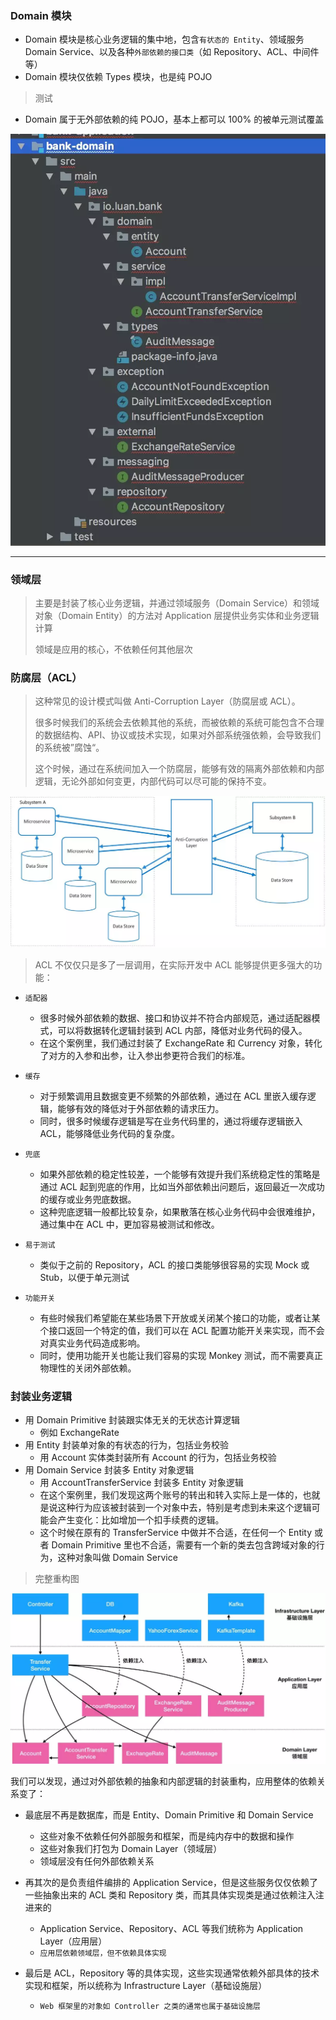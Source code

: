 ### Domain 模块
* Domain 模块是核心业务逻辑的集中地，包含`有状态的 Entity`、领域服务 Domain Service、以及各种`外部依赖的接口类`（如 Repository、ACL、中间件等）
* Domain 模块仅依赖 Types 模块，也是纯 POJO


> 测试
* Domain 属于无外部依赖的纯 POJO，基本上都可以 100% 的被单元测试覆盖

![img_2.png](img_2.png)

* * *

### 领域层
> 主要是封装了核心业务逻辑，并通过领域服务（Domain Service）和领域对象（Domain Entity）的方法对 Application 层提供业务实体和业务逻辑计算
> 
> 领域是应用的核心，不依赖任何其他层次

### 防腐层（ACL）

> 这种常见的设计模式叫做 Anti-Corruption Layer（防腐层或 ACL）。
> 
> 很多时候我们的系统会去依赖其他的系统，而被依赖的系统可能包含不合理的数据结构、API、协议或技术实现，如果对外部系统强依赖，会导致我们的系统被”腐蚀“。
> 
> 这个时候，通过在系统间加入一个防腐层，能够有效的隔离外部依赖和内部逻辑，无论外部如何变更，内部代码可以尽可能的保持不变。

![img.png](img.png)

> ACL 不仅仅只是多了一层调用，在实际开发中 ACL 能够提供更多强大的功能：

* `适配器`
  * 很多时候外部依赖的数据、接口和协议并不符合内部规范，通过适配器模式，可以将数据转化逻辑封装到 ACL 内部，降低对业务代码的侵入。
  * 在这个案例里，我们通过封装了 ExchangeRate 和 Currency 对象，转化了对方的入参和出参，让入参出参更符合我们的标准。

* `缓存`
  * 对于频繁调用且数据变更不频繁的外部依赖，通过在 ACL 里嵌入缓存逻辑，能够有效的降低对于外部依赖的请求压力。
  * 同时，很多时候缓存逻辑是写在业务代码里的，通过将缓存逻辑嵌入ACL，能够降低业务代码的复杂度。

* `兜底`
  * 如果外部依赖的稳定性较差，一个能够有效提升我们系统稳定性的策略是通过 ACL 起到兜底的作用，比如当外部依赖出问题后，返回最近一次成功的缓存或业务兜底数据。
  * 这种兜底逻辑一般都比较复杂，如果散落在核心业务代码中会很难维护，通过集中在 ACL 中，更加容易被测试和修改。

* `易于测试`
  * 类似于之前的 Repository，ACL 的接口类能够很容易的实现 Mock 或 Stub，以便于单元测试

* `功能开关`
  * 有些时候我们希望能在某些场景下开放或关闭某个接口的功能，或者让某个接口返回一个特定的值，我们可以在 ACL 配置功能开关来实现，而不会对真实业务代码造成影响。
  * 同时，使用功能开关也能让我们容易的实现 Monkey 测试，而不需要真正物理性的关闭外部依赖。

### 封装业务逻辑

* 用 Domain Primitive 封装跟实体无关的无状态计算逻辑
  * 例如 ExchangeRate
* 用 Entity 封装单对象的有状态的行为，包括业务校验
  * 用 Account 实体类封装所有 Account 的行为，包括业务校验
* 用 Domain Service 封装多 Entity 对象逻辑
  * 用 AccountTransferService 封装多 Entity 对象逻辑 
  * 在这个案例里，我们发现这两个账号的转出和转入实际上是一体的，也就是说这种行为应该被封装到一个对象中去，特别是考虑到未来这个逻辑可能会产生变化：比如增加一个扣手续费的逻辑。
  * 这个时候在原有的 TransferService 中做并不合适，在任何一个 Entity 或者 Domain Primitive 里也不合适，需要有一个新的类去包含跨域对象的行为，这种对象叫做 Domain Service

> 完整重构图

![img_1.png](img_1.png)

我们可以发现，通过对外部依赖的抽象和内部逻辑的封装重构，应用整体的依赖关系变了：

* 最底层不再是数据库，而是 Entity、Domain Primitive 和 Domain Service
  * 这些对象不依赖任何外部服务和框架，而是纯内存中的数据和操作
  * 这些对象我们打包为 Domain Layer（领域层）
  * 领域层没有任何外部依赖关系

* 再其次的是负责组件编排的 Application Service，但是这些服务仅仅依赖了一些抽象出来的 ACL 类和 Repository 类，而其具体实现类是通过依赖注入注进来的
  * Application Service、Repository、ACL 等我们统称为 Application Layer（应用层）
  * `应用层依赖领域层，但不依赖具体实现`

* 最后是 ACL，Repository 等的具体实现，这些实现通常依赖外部具体的技术实现和框架，所以统称为 Infrastructure Layer（基础设施层）
  * `Web 框架里的对象如 Controller 之类的通常也属于基础设施层`